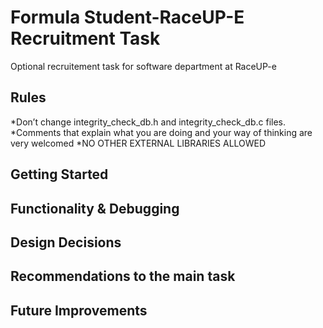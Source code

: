 # Formula Student-RaceUP-E Recruitment Task 
Optional recruitement task for software department at RaceUP-e 

## Rules 
*Don’t change integrity_check_db.h and integrity_check_db.c files.
*Comments that explain what you are doing and your way of thinking are
 very welcomed
*NO OTHER EXTERNAL LIBRARIES ALLOWED

## Getting Started

## Functionality & Debugging





## Design Decisions 



## Recommendations to the main task


## Future Improvements
